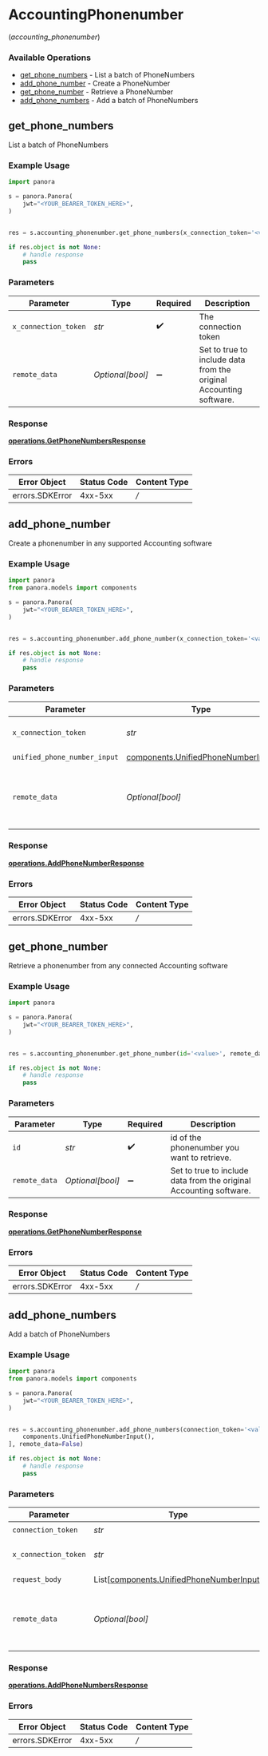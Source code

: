 # AccountingPhonenumber
(*accounting_phonenumber*)

### Available Operations

* [get_phone_numbers](#get_phone_numbers) - List a batch of PhoneNumbers
* [add_phone_number](#add_phone_number) - Create a PhoneNumber
* [get_phone_number](#get_phone_number) - Retrieve a PhoneNumber
* [add_phone_numbers](#add_phone_numbers) - Add a batch of PhoneNumbers

## get_phone_numbers

List a batch of PhoneNumbers

### Example Usage

```python
import panora

s = panora.Panora(
    jwt="<YOUR_BEARER_TOKEN_HERE>",
)


res = s.accounting_phonenumber.get_phone_numbers(x_connection_token='<value>', remote_data=False)

if res.object is not None:
    # handle response
    pass

```

### Parameters

| Parameter                                                          | Type                                                               | Required                                                           | Description                                                        |
| ------------------------------------------------------------------ | ------------------------------------------------------------------ | ------------------------------------------------------------------ | ------------------------------------------------------------------ |
| `x_connection_token`                                               | *str*                                                              | :heavy_check_mark:                                                 | The connection token                                               |
| `remote_data`                                                      | *Optional[bool]*                                                   | :heavy_minus_sign:                                                 | Set to true to include data from the original Accounting software. |


### Response

**[operations.GetPhoneNumbersResponse](../../models/operations/getphonenumbersresponse.md)**
### Errors

| Error Object    | Status Code     | Content Type    |
| --------------- | --------------- | --------------- |
| errors.SDKError | 4xx-5xx         | */*             |

## add_phone_number

Create a phonenumber in any supported Accounting software

### Example Usage

```python
import panora
from panora.models import components

s = panora.Panora(
    jwt="<YOUR_BEARER_TOKEN_HERE>",
)


res = s.accounting_phonenumber.add_phone_number(x_connection_token='<value>', unified_phone_number_input=components.UnifiedPhoneNumberInput(), remote_data=False)

if res.object is not None:
    # handle response
    pass

```

### Parameters

| Parameter                                                                                | Type                                                                                     | Required                                                                                 | Description                                                                              |
| ---------------------------------------------------------------------------------------- | ---------------------------------------------------------------------------------------- | ---------------------------------------------------------------------------------------- | ---------------------------------------------------------------------------------------- |
| `x_connection_token`                                                                     | *str*                                                                                    | :heavy_check_mark:                                                                       | The connection token                                                                     |
| `unified_phone_number_input`                                                             | [components.UnifiedPhoneNumberInput](../../models/components/unifiedphonenumberinput.md) | :heavy_check_mark:                                                                       | N/A                                                                                      |
| `remote_data`                                                                            | *Optional[bool]*                                                                         | :heavy_minus_sign:                                                                       | Set to true to include data from the original Accounting software.                       |


### Response

**[operations.AddPhoneNumberResponse](../../models/operations/addphonenumberresponse.md)**
### Errors

| Error Object    | Status Code     | Content Type    |
| --------------- | --------------- | --------------- |
| errors.SDKError | 4xx-5xx         | */*             |

## get_phone_number

Retrieve a phonenumber from any connected Accounting software

### Example Usage

```python
import panora

s = panora.Panora(
    jwt="<YOUR_BEARER_TOKEN_HERE>",
)


res = s.accounting_phonenumber.get_phone_number(id='<value>', remote_data=False)

if res.object is not None:
    # handle response
    pass

```

### Parameters

| Parameter                                                          | Type                                                               | Required                                                           | Description                                                        |
| ------------------------------------------------------------------ | ------------------------------------------------------------------ | ------------------------------------------------------------------ | ------------------------------------------------------------------ |
| `id`                                                               | *str*                                                              | :heavy_check_mark:                                                 | id of the phonenumber you want to retrieve.                        |
| `remote_data`                                                      | *Optional[bool]*                                                   | :heavy_minus_sign:                                                 | Set to true to include data from the original Accounting software. |


### Response

**[operations.GetPhoneNumberResponse](../../models/operations/getphonenumberresponse.md)**
### Errors

| Error Object    | Status Code     | Content Type    |
| --------------- | --------------- | --------------- |
| errors.SDKError | 4xx-5xx         | */*             |

## add_phone_numbers

Add a batch of PhoneNumbers

### Example Usage

```python
import panora
from panora.models import components

s = panora.Panora(
    jwt="<YOUR_BEARER_TOKEN_HERE>",
)


res = s.accounting_phonenumber.add_phone_numbers(connection_token='<value>', x_connection_token='<value>', request_body=[
    components.UnifiedPhoneNumberInput(),
], remote_data=False)

if res.object is not None:
    # handle response
    pass

```

### Parameters

| Parameter                                                                                      | Type                                                                                           | Required                                                                                       | Description                                                                                    |
| ---------------------------------------------------------------------------------------------- | ---------------------------------------------------------------------------------------------- | ---------------------------------------------------------------------------------------------- | ---------------------------------------------------------------------------------------------- |
| `connection_token`                                                                             | *str*                                                                                          | :heavy_check_mark:                                                                             | N/A                                                                                            |
| `x_connection_token`                                                                           | *str*                                                                                          | :heavy_check_mark:                                                                             | The connection token                                                                           |
| `request_body`                                                                                 | List[[components.UnifiedPhoneNumberInput](../../models/components/unifiedphonenumberinput.md)] | :heavy_check_mark:                                                                             | N/A                                                                                            |
| `remote_data`                                                                                  | *Optional[bool]*                                                                               | :heavy_minus_sign:                                                                             | Set to true to include data from the original Accounting software.                             |


### Response

**[operations.AddPhoneNumbersResponse](../../models/operations/addphonenumbersresponse.md)**
### Errors

| Error Object    | Status Code     | Content Type    |
| --------------- | --------------- | --------------- |
| errors.SDKError | 4xx-5xx         | */*             |
